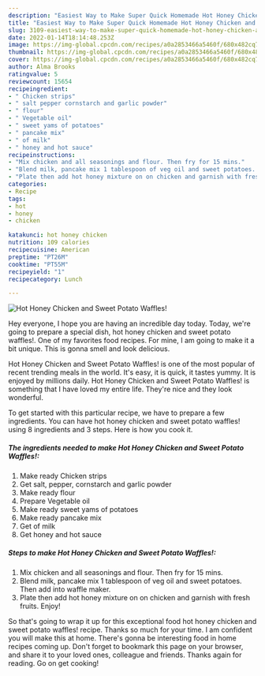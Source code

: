 ```yaml
---
description: "Easiest Way to Make Super Quick Homemade Hot Honey Chicken and Sweet Potato Waffles!"
title: "Easiest Way to Make Super Quick Homemade Hot Honey Chicken and Sweet Potato Waffles!"
slug: 3109-easiest-way-to-make-super-quick-homemade-hot-honey-chicken-and-sweet-potato-waffles
date: 2022-01-14T18:14:48.253Z
image: https://img-global.cpcdn.com/recipes/a0a2853466a5460f/680x482cq70/hot-honey-chicken-and-sweet-potato-waffles-recipe-main-photo.jpg
thumbnail: https://img-global.cpcdn.com/recipes/a0a2853466a5460f/680x482cq70/hot-honey-chicken-and-sweet-potato-waffles-recipe-main-photo.jpg
cover: https://img-global.cpcdn.com/recipes/a0a2853466a5460f/680x482cq70/hot-honey-chicken-and-sweet-potato-waffles-recipe-main-photo.jpg
author: Alma Brooks
ratingvalue: 5
reviewcount: 15654
recipeingredient:
- " Chicken strips"
- " salt pepper cornstarch and garlic powder"
- " flour"
- " Vegetable oil"
- " sweet yams of potatoes"
- " pancake mix"
- " of milk"
- " honey and hot sauce"
recipeinstructions:
- "Mix chicken and all seasonings and flour. Then fry for 15 mins."
- "Blend milk, pancake mix 1 tablespoon of veg oil and sweet potatoes. Then add into waffle maker."
- "Plate then add hot honey mixture on on chicken and garnish with fresh fruits. Enjoy!"
categories:
- Recipe
tags:
- hot
- honey
- chicken

katakunci: hot honey chicken 
nutrition: 109 calories
recipecuisine: American
preptime: "PT26M"
cooktime: "PT55M"
recipeyield: "1"
recipecategory: Lunch

---
```



![Hot Honey Chicken and Sweet Potato Waffles!](https://img-global.cpcdn.com/recipes/a0a2853466a5460f/680x482cq70/hot-honey-chicken-and-sweet-potato-waffles-recipe-main-photo.jpg)

Hey everyone, I hope you are having an incredible day today. Today, we're going to prepare a special dish, hot honey chicken and sweet potato waffles!. One of my favorites food recipes. For mine, I am going to make it a bit unique. This is gonna smell and look delicious.

Hot Honey Chicken and Sweet Potato Waffles! is one of the most popular of recent trending meals in the world. It's easy, it is quick, it tastes yummy. It is enjoyed by millions daily. Hot Honey Chicken and Sweet Potato Waffles! is something that I have loved my entire life. They're nice and they look wonderful.




To get started with this particular recipe, we have to prepare a few ingredients. You can have hot honey chicken and sweet potato waffles! using 8 ingredients and 3 steps. Here is how you cook it.

<!--inarticleads1-->

##### The ingredients needed to make Hot Honey Chicken and Sweet Potato Waffles!:

1. Make ready  Chicken strips
1. Get  salt, pepper, cornstarch and garlic powder
1. Make ready  flour
1. Prepare  Vegetable oil
1. Make ready  sweet yams of potatoes
1. Make ready  pancake mix
1. Get  of milk
1. Get  honey and hot sauce




<!--inarticleads2-->

##### Steps to make Hot Honey Chicken and Sweet Potato Waffles!:

1. Mix chicken and all seasonings and flour. Then fry for 15 mins.
1. Blend milk, pancake mix 1 tablespoon of veg oil and sweet potatoes. Then add into waffle maker.
1. Plate then add hot honey mixture on on chicken and garnish with fresh fruits. Enjoy!




So that's going to wrap it up for this exceptional food hot honey chicken and sweet potato waffles! recipe. Thanks so much for your time. I am confident you will make this at home. There's gonna be interesting food in home recipes coming up. Don't forget to bookmark this page on your browser, and share it to your loved ones, colleague and friends. Thanks again for reading. Go on get cooking!
